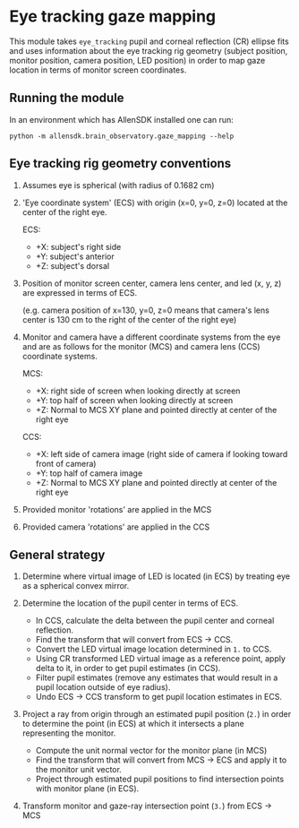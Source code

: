 # Eye tracking gaze mapping

This module takes `eye_tracking` pupil and corneal reflection (CR) ellipse
fits and uses information about the eye tracking rig geometry
(subject position, monitor position, camera position, LED position) in order
to map gaze location in terms of monitor screen coordinates.

Running the module
----
In an environment which has AllenSDK installed one can run:

`python -m allensdk.brain_observatory.gaze_mapping --help`


Eye tracking rig geometry conventions
----

1. Assumes eye is spherical (with radius of 0.1682 cm)

2. 'Eye coordinate system' (ECS) with origin (x=0, y=0, z=0) located at
    the center of the right eye.

    ECS:
    - +X: subject's right side
    - +Y: subject's anterior
    - +Z: subject's dorsal

3. Position of monitor screen center, camera lens center, and led (x, y, z)
   are expressed in terms of ECS.

   (e.g. camera position of x=130, y=0, z=0 means that camera's lens center
   is 130 cm to the right of the center of the right eye)

4. Monitor and camera have a different coordinate systems from the eye
   and are as follows for the monitor (MCS) and camera lens (CCS)
   coordinate systems.

   MCS:
   - +X: right side of screen when looking directly at screen
   - +Y: top half of screen when looking directly at screen
   - +Z: Normal to MCS XY plane and pointed directly at center of the right eye

   CCS:
   - +X: left side of camera image (right side of camera if looking toward front of camera)
   - +Y: top half of camera image
   - +Z: Normal to MCS XY plane and pointed directly at center of the right eye

5. Provided monitor 'rotations' are applied in the MCS

6. Provided camera 'rotations' are applied in the CCS

General strategy
----

1. Determine where virtual image of LED is located (in ECS) by treating eye as
   a spherical convex mirror.

2. Determine the location of the pupil center in terms of ECS.
   - In CCS, calculate the delta between the pupil center and corneal reflection.
   - Find the transform that will convert from ECS -> CCS.
   - Convert the LED virtual image location determined in `1.` to CCS.
   - Using CR transformed LED virtual image as a reference point,
     apply delta to it, in order to get pupil estimates (in CCS).
   - Filter pupil estimates (remove any estimates that would result in a
     pupil location outside of eye radius).
   - Undo ECS -> CCS transform to get pupil location estimates in ECS.

3. Project a ray from origin through an estimated pupil position (`2.`) in
   order to determine the point (in ECS) at which it intersects a plane
   representing the monitor. 
   - Compute the unit normal vector for the monitor plane (in MCS)
   - Find the transform that will convert from MCS -> ECS and apply it to
     the monitor unit vector.
   - Project through estimated pupil positions to find intersection
     points with monitor plane (in ECS).

4. Transform monitor and gaze-ray intersection point (`3.`) from ECS -> MCS